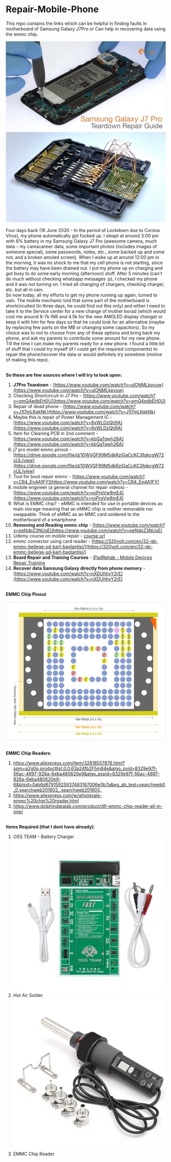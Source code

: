 # Repair-Mobile-Phone
This repo contains the links which can be helpful in finding faults in motherboard of Samsung Galaxy J7Pro or Can help in recovering data using the emmc chip. <br>

![j7proteardown](j7proteardown.jpg)
![emmctosd](emmctosd.jpg)

Four days back (16 June 2020 - In the period of Lockdown due to Corona Virus), my phone automatically got fucked up. I sleapt at around 3:00 pm with 6% battery in my Samsung Galaxy J7 Pro (awesome camera, much data - my camscanner data, some important photos (includes images of someone special), some passwords, notes, etc., some backed up and some not, and a broken amoled screen). When I woke up at around 12:00 pm in the morning, it was no shock to me that my cell phone is not starting, since the battery may have been drained out. I put my phone up on charging and got busy to do some early morning (afternoon) stuff. After 5 minutes (can't do much without checking whatsapp messages :p), I checked my phone and it was not turning on. I tried all changing of chargers, checking charger, etc. but all in vain.<br>
So now today, all my efforts to get my phone running up again, turned to vain. The mobile mechanic told that some part of the motherboard is shortcircuited (In three days, he could find out this only) and either I need to take it to the Service center for a new change of mother borad (which would cost me around 6-7k INR and 4.5k for the new AMOLED display change) or keep it with him for few days so that he could look for an alternative (maybe by replacing few parts on the MB or changing some capacitors). So my choice was to not to choose from any of these options and bring back my phone, and ask my parents to contribute some amount for my new phone. <br>
Till the time I can make my parents ready for a new phone. I found a little bit of stuff that I could try myself (if I could get the required components) to repair the phone/recover the data or would definitely try sometime (motive of making this repo). <br> <br>

**So these are few sources where I will try to look upon:** <br>
1. **J7Pro Teardown** - [https://www.youtube.com/watch?v=uIONMLkpyuw](https://www.youtube.com/watch?v=uIONMLkpyuw)
2. Checking Shortcircuit in J7 Pro - [https://www.youtube.com/watch?v=qmQ4edbEH0U](https://www.youtube.com/watch?v=qmQ4edbEH0U)
3. Repair of dead phone - [https://www.youtube.com/watch?v=J1l7mLKqkNk](https://www.youtube.com/watch?v=J1l7mLKqkNk)
4. Maybe this is repair of Power Management IC - [https://www.youtube.com/watch?v=6xWLDzQti9A](https://www.youtube.com/watch?v=6xWLDzQti9A)
5. Item for Cleaning PCB in 2nd comment - [https://www.youtube.com/watch?v=kbQaTqwh26A](https://www.youtube.com/watch?v=kbQaTqwh26A)
6. j7 pro model emmc pinout - [https://drive.google.com/file/d/10WVGF99M5dkRziGaCcKC3fqkcgW72xUL/view](https://drive.google.com/file/d/10WVGF99M5dkRziGaCcKC3fqkcgW72xUL/view)
7. Tool for boot repair emmc - [https://www.youtube.com/watch?v=CR4_En4A1FY](https://www.youtube.com/watch?v=CR4_En4A1FY)
8. mobile engineer (a general channel for repair videos) - [https://www.youtube.com/watch?v=yoPrpVw8mE4](https://www.youtube.com/watch?v=yoPrpVw8mE4)
9. What is EMMC chip? - eMMC is intended for use in portable devices as main storage meaning that an eMMC chip is neither removable nor swappable. Think of eMMC as an MMC card soldered to the motherboard of a smartphone
10. **Removing and Reading emmc chip** - [https://www.youtube.com/watch?v=peNdpZ3NUsE](https://www.youtube.com/watch?v=peNdpZ3NUsE)
11. Udemy course on mobile repair - [course url](https://www.udemy.com/course/cell-phone-repair-samsung-captivate-infuse-skyrocket/?gclid=CjwKCAjwxLH3BRApEiwAqX9arQv8MsHe8kl0-42wyrN-0iTtpaO4wUqHVH6EyFsCDDkm-kL7M7gdzBoC9koQAvD_BwE&matchtype=e&utm_campaign=LongTail_la.EN_cc.INDIA&utm_content=deal4584&utm_medium=udemyads&utm_source=adwords&utm_term=_._ag_80573525473_._ad_387397585801_._kw_cell+phone+repair+class_._de_c_._dm__._pl__._ti_kwd-824631651298_._li_1007823_._pd__._)
12. emmc connector using card reader - [https://320volt.com/en/32-gb-emmc-bellege-sd-kart-baglantisi/](https://320volt.com/en/32-gb-emmc-bellege-sd-kart-baglantisi/)
13. **Board Repair and Training Courses** - [iPadRehab  - Mobile Devices Repair Training](https://www.ipadrehab.com/index.cfm?Page=Practical-Board-Repair-School)
14. **Recover data Samsung Galaxy directly from phone memory** - [https://www.youtube.com/watch?v=nXDUhhyY2rE](https://www.youtube.com/watch?v=nXDUhhyY2rE) <br> <br>

**EMMC Chip Pinout** <br> <br>
![emmcpinout](emmcpinout.png) <br> <br>


**EMMC Chip Readers**:<br>
1. https://www.aliexpress.com/item/32818557876.html?spm=a2g0o.productlist.0.0.63a24fb2F5m84e&algo_pvid=8329e97f-56ac-4697-926a-6eba480620e9&algo_expid=8329e97f-56ac-4697-926a-6eba480620e9-6&btsid=0ab6d67915925937483167006e0b7a&ws_ab_test=searchweb0_0,searchweb201602_,searchweb201603_
2. https://www.aliexpress.com/w/wholesale-emmc%20chip%20reader.html
3. https://www.dolphindatalab.com/product/dfl-emmc-chip-reader-all-in-one/ <br> <br>


**Items Required (that I dont have already)**: <br>
1. OSS TEAM - Battery Charger
![OSSTEAM](OSSTEAM.jpg)
2. Hot Air Solder
![hotairsolder](hotairsolder.jpg)
3. EMMC Chip Reader
